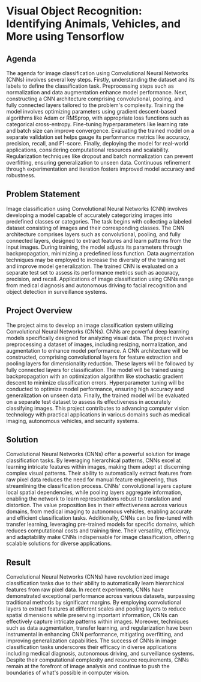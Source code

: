 # Visual Object Recognition: Identifying Animals, Vehicles, and More using Tensorflow

## Agenda

The agenda for image classification using Convolutional Neural Networks (CNNs) involves several key steps. Firstly, understanding the dataset and its labels to define the classification task. Preprocessing steps such as normalization and data augmentation enhance model performance. Next, constructing a CNN architecture comprising convolutional, pooling, and fully connected layers tailored to the problem's complexity. Training the model involves optimizing parameters using gradient descent-based algorithms like Adam or RMSprop, with appropriate loss functions such as categorical cross-entropy. Fine-tuning hyperparameters like learning rate and batch size can improve convergence. Evaluating the trained model on a separate validation set helps gauge its performance metrics like accuracy, precision, recall, and F1-score. Finally, deploying the model for real-world applications, considering computational resources and scalability. Regularization techniques like dropout and batch normalization can prevent overfitting, ensuring generalization to unseen data. Continuous refinement through experimentation and iteration fosters improved model accuracy and robustness.

## Problem Statement

Image classification using Convolutional Neural Networks (CNN) involves developing a model capable of accurately categorizing images into predefined classes or categories. The task begins with collecting a labeled dataset consisting of images and their corresponding classes. The CNN architecture comprises layers such as convolutional, pooling, and fully connected layers, designed to extract features and learn patterns from the input images. During training, the model adjusts its parameters through backpropagation, minimizing a predefined loss function. Data augmentation techniques may be employed to increase the diversity of the training set and improve model generalization. The trained CNN is evaluated on a separate test set to assess its performance metrics such as accuracy, precision, and recall. Applications of image classification using CNNs range from medical diagnosis and autonomous driving to facial recognition and object detection in surveillance systems.

## Project Overview

The project aims to develop an image classification system utilizing Convolutional Neural Networks (CNNs). CNNs are powerful deep learning models specifically designed for analyzing visual data. The project involves preprocessing a dataset of images, including resizing, normalization, and augmentation to enhance model performance. A CNN architecture will be constructed, comprising convolutional layers for feature extraction and pooling layers for dimensionality reduction. These layers will be followed by fully connected layers for classification. The model will be trained using backpropagation with an optimization algorithm like stochastic gradient descent to minimize classification errors. Hyperparameter tuning will be conducted to optimize model performance, ensuring high accuracy and generalization on unseen data. Finally, the trained model will be evaluated on a separate test dataset to assess its effectiveness in accurately classifying images. This project contributes to advancing computer vision technology with practical applications in various domains such as medical imaging, autonomous vehicles, and security systems.

## Solution

Convolutional Neural Networks (CNNs) offer a powerful solution for image classification tasks. By leveraging hierarchical patterns, CNNs excel at learning intricate features within images, making them adept at discerning complex visual patterns. Their ability to automatically extract features from raw pixel data reduces the need for manual feature engineering, thus streamlining the classification process. CNNs' convolutional layers capture local spatial dependencies, while pooling layers aggregate information, enabling the network to learn representations robust to translation and distortion. The value proposition lies in their effectiveness across various domains, from medical imaging to autonomous vehicles, enabling accurate and efficient classification tasks. Additionally, CNNs can be fine-tuned with transfer learning, leveraging pre-trained models for specific domains, which reduces computational costs and training time. Their versatility, efficiency, and adaptability make CNNs indispensable for image classification, offering scalable solutions for diverse applications.


## Result

Convolutional Neural Networks (CNNs) have revolutionized image classification tasks due to their ability to automatically learn hierarchical features from raw pixel data. In recent experiments, CNNs have demonstrated exceptional performance across various datasets, surpassing traditional methods by significant margins. By employing convolutional layers to extract features at different scales and pooling layers to reduce spatial dimensions while preserving important information, CNNs can effectively capture intricate patterns within images. Moreover, techniques such as data augmentation, transfer learning, and regularization have been instrumental in enhancing CNN performance, mitigating overfitting, and improving generalization capabilities. The success of CNNs in image classification tasks underscores their efficacy in diverse applications including medical diagnosis, autonomous driving, and surveillance systems. Despite their computational complexity and resource requirements, CNNs remain at the forefront of image analysis and continue to push the boundaries of what's possible in computer vision.
